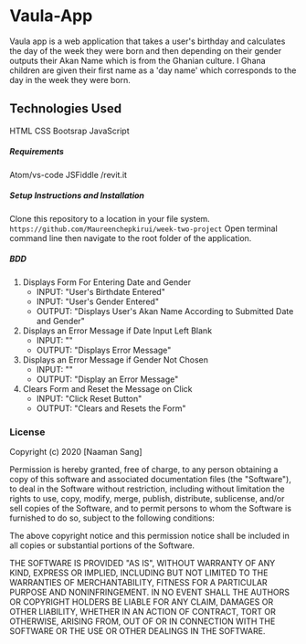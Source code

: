 # Vaula-App
Vaula app is a web application that takes a user's birthday and calculates the day of the week they were born and then depending on their gender outputs their Akan Name which is from the Ghanian culture. I Ghana children are given their first name as a 'day name' which corresponds to the day in the week they were born.
## Technologies Used

HTML
CSS
Bootsrap
JavaScript
##### Requirements
Atom/vs-code
JSFiddle /revit.it

##### Setup Instructions and Installation

Clone this repository to a location in your file system. `https://github.com/Maureenchepkirui/week-two-project`
Open terminal command line then navigate to the root folder of the application. 

##### BDD

1. Displays Form For Entering Date and Gender
   - INPUT: "User's Birthdate Entered"
   - INPUT: "User's Gender Entered"
   - OUTPUT: "Displays User's Akan Name According to Submitted Date and Gender"
2. Displays an Error Message if Date Input Left Blank
   - INPUT: ""
   - OUTPUT: "Displays Error Message"
3. Displays an Error Message if Gender Not Chosen
   - INPUT: ""
   - OUTPUT: "Display an Error Message"
4. Clears Form and Reset the Message on Click
   - INPUT: "Click Reset Button"
   - OUTPUT: "Clears and Resets the Form"




### License

Copyright (c) 2020 [Naaman Sang]

Permission is hereby granted, free of charge, to any person obtaining a copy of this software and associated documentation files (the "Software"), to deal in the Software without restriction, including without limitation the rights to use, copy, modify, merge, publish, distribute, sublicense, and/or sell copies of the Software, and to permit persons to whom the Software is furnished to do so, subject to the following conditions:

The above copyright notice and this permission notice shall be included in all copies or substantial portions of the Software.

THE SOFTWARE IS PROVIDED "AS IS", WITHOUT WARRANTY OF ANY KIND, EXPRESS OR IMPLIED, INCLUDING BUT NOT LIMITED TO THE WARRANTIES OF MERCHANTABILITY, FITNESS FOR A PARTICULAR PURPOSE AND NONINFRINGEMENT. IN NO EVENT SHALL THE AUTHORS OR COPYRIGHT HOLDERS BE LIABLE FOR ANY CLAIM, DAMAGES OR OTHER LIABILITY, WHETHER IN AN ACTION OF CONTRACT, TORT OR OTHERWISE, ARISING FROM, OUT OF OR IN CONNECTION WITH THE SOFTWARE OR THE USE OR OTHER DEALINGS IN THE SOFTWARE.